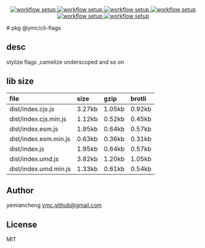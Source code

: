 <p align="center" style="background:white;">
<!-- github workflow stat:s -->
<!-- one line and center  -->
  <a href="https://github.com/YMC-GitHub">
    <img alt="workflow setup" src="https://img.shields.io/static/v1?label=pkg&message=done&color=ff69b4&style=flat-square" />
  </a>
  <a href="https://github.com/YMC-GitHub">
    <img alt="workflow setup" src="https://img.shields.io/static/v1?label=cod&message=done&color=ff69b4&style=flat-square" />
  </a>
    <a href="https://github.com/YMC-GitHub">
    <img alt="workflow setup" src="https://img.shields.io/static/v1?label=dep&message=done&color=ff69b4&style=flat-square" />
  </a>
  <a href="https://github.com/YMC-GitHub">
    <img alt="workflow setup" src="https://img.shields.io/static/v1?label=lin&message=done&color=ff69b4&style=flat-square" />
  </a>
    <a href="https://github.com/YMC-GitHub">
    <img alt="workflow setup" src="https://img.shields.io/static/v1?label=tes&message=fail&color=ff69b4&style=flat-square" />
  </a>
      <a href="https://github.com/YMC-GitHub">
    <img alt="workflow setup" src="https://img.shields.io/static/v1?label=pro&message=done&color=ff69b4&style=flat-square" />
  </a>


  <!-- https://img.shields.io/badge/<LABEL>-<MESSAGE>-<COLOR> -->
  <!-- https://img.shields.io/static/v1?label=<LABEL>&message=<MESSAGE>&color=<COLOR> -->
<!-- github workflow stat:e -->
</p>
# pkg @ymc/cli-flags

## desc
stylize flags ,camelize  underscoped and so on

## lib size  
file | size | gzip | brotli
:---- | :---- | :---- | :----
dist/index.cjs.js | 3.27kb | 1.05kb | 0.92kb
dist/index.cjs.min.js | 1.12kb | 0.52kb | 0.45kb
dist/index.esm.js | 1.95kb | 0.64kb | 0.57kb
dist/index.esm.min.js | 0.63kb | 0.36kb | 0.31kb
dist/index.js | 1.95kb | 0.64kb | 0.57kb
dist/index.umd.js | 3.82kb | 1.20kb | 1.05kb
dist/index.umd.min.js | 1.33kb | 0.61kb | 0.54kb

## Author
yemiancheng <ymc.github@gmail.com>

## License
MIT